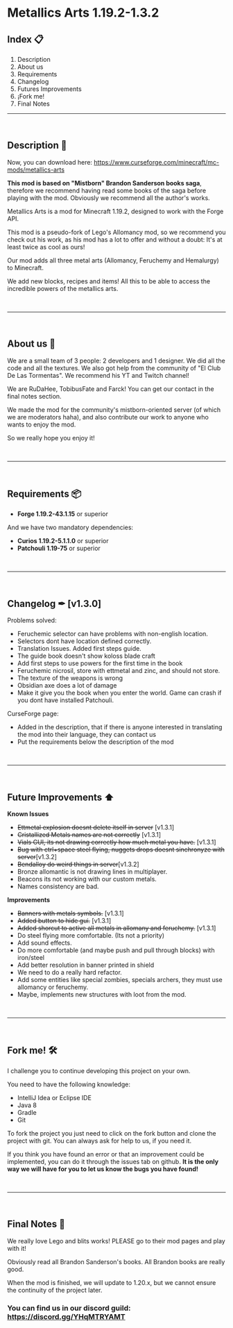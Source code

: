 # Metallics Arts 1.19.2-1.3.2


## Index 📋
1. Description
2. About us
3. Requirements
4. Changelog
5. Futures Improvements
6. ¡Fork me!
7. Final Notes
---
<br>

## **Description 📝**

Now, you can download here: https://www.curseforge.com/minecraft/mc-mods/metallics-arts

**This mod is based on "Mistborn" Brandon Sanderson books saga**, therefore we recommend having read some books of the saga before playing with the mod. Obviously we recommend all the author's works.

Metallics Arts is a mod for Minecraft 1.19.2, designed to work with the Forge API.

This mod is a pseudo-fork of Lego's Allomancy mod, so we recommend you check out his work, as his mod has a lot to offer and without a doubt: It's at least twice as cool as ours!

Our mod adds all three metal arts (Allomancy, Feruchemy and Hemalurgy) to Minecraft.

We add new blocks, recipes and items! All this to be able to access the incredible powers of the metallics arts.

<br>

------

<br>

## **About us 🙋**
We are a small team of 3 people: 2 developers and 1 designer. We did all the code and all the textures. We also got help from the community of "El Club De Las Tormentas". We recommend his YT and Twitch channel!

We are RuDaHee, TobibusFate and Farck! You can get our contact in the final notes section.

We made the mod for the community's mistborn-oriented server (of which we are moderators haha), and also  contribute our work to anyone who wants to enjoy the mod.

So we really hope you enjoy it!

<br>

------

<br>

## **Requirements 📦**

- **Forge 1.19.2-43.1.15** or superior

And we have two mandatory dependencies:
- **Curios 1.19.2-5.1.1.0** or superior
- **Patchouli 1.19-75** or superior

<br>

------

<br>

## **Changelog ✒ [v1.3.0]️** 

Problems solved:
- Feruchemic selector can have problems with non-english location.
- Selectors dont have location defined correctly.
- Translation Issues. Added first steps guide.
- The guide book doesn't show koloss blade craft
- Add first steps to use powers for the first time in the book
- Feruchemic nicrosil, store with ettmetal and zinc, and should not store.
- The texture of the weapons is wrong
- Obsidian axe does a lot of damage
- Make it give you the book when you enter the world. Game can crash if you dont have installed Patchouli.

CurseForge page:
- Added in the description, that if there is anyone interested in translating the mod into their language, they can contact us
- Put the requirements below the description of the mod

<br>

------

<br>

## **Future Improvements ⬆️**

**Known Issues**
- ~~Ettmetal explosion doesnt delete itself in server~~ [v1.3.1]
- ~~Cristallized Metals names are not correctly~~ [v1.3.1]
- ~~Vials GUI, its not drawing correctly how much metal you have.~~ [v1.3.1]
- ~~Bug with ctrl+space steel flying, nuggets drops doesnt sinchronyze with server~~[v1.3.2]
- ~~Bendalloy do weird things in server~~[v1.3.2]
- Bronze allomantic is not drawing lines in multiplayer.
- Beacons its not working with our custom metals.
- Names consistency are bad.

**Improvements**
- ~~Banners with metals symbols.~~ [v1.3.1]
- ~~Added button to hide gui.~~ [v1.3.1]
- ~~Added shorcut to active all metals in allomany and feruchemy.~~ [v1.3.1]
- Do steel flying more comfortable. (Its not a priority)
- Add sound effects.
- Do more comfortable (and maybe push and pull through blocks) with iron/steel 
- Add better resolution in banner printed in shield
- We need to do a really hard refactor.
- Add some entities like special zombies, specials archers, they must use allomancy or feruchemy.
- Maybe, implements new structures with loot from the mod.

<br>

------

<br>

## **Fork me! 🛠️**

I challenge you to continue developing this project on your own.

You need to have the following knowledge:
- IntelliJ Idea or Eclipse IDE
- Java 8
- Gradle
- Git

To fork the project you just need to click on the fork button and clone the project with git. You can always ask for help to us, if you need it.

If you think you have found an error or that an improvement could be implemented, you can do it through the issues tab on github. **It is the only way we will have for you to let us know the bugs you have found!**

<br>

------

<br>

## **Final Notes 🚀**

We really love Lego and blits works! PLEASE go to their mod pages and play with it!

Obviously read all Brandon Sanderson's books. All Brandon books are really good.

When the mod is finished, we will update to 1.20.x, but we cannot ensure the continuity of the project later.

### You can find us in our discord guild: https://discord.gg/YHqMTRYAMT

